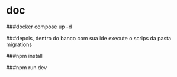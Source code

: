 # doc

###docker compose up -d

###depois, dentro do banco com sua ide execute o scrips da pasta migrations

###npm install

###npm run dev
